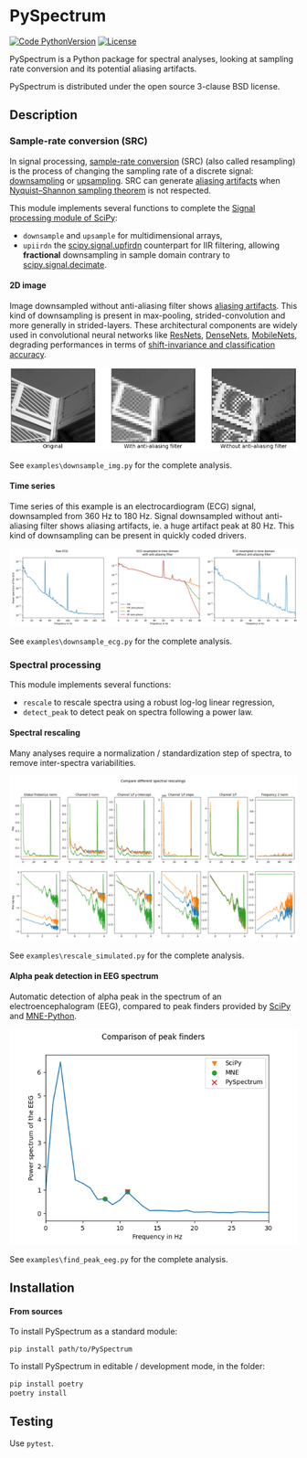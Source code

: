 # PySpectrum

[![Code PythonVersion](https://img.shields.io/badge/python-3.7+-blue)](https://img.shields.io/badge/python-3.7+-blue)
[![License](https://img.shields.io/badge/licence-BSD--3--Clause-green)](https://img.shields.io/badge/license-BSD--3--Clause-green)

PySpectrum is a Python package for spectral analyses,
looking at sampling rate conversion and its potential aliasing artifacts.

PySpectrum is distributed under the open source 3-clause BSD license.

## Description

### Sample-rate conversion (SRC)

In signal processing,
[sample-rate conversion](https://en.wikipedia.org/wiki/Sample-rate_conversion)
(SRC) (also called resampling) is the process of changing the sampling rate of a discrete signal: 
[downsampling](https://en.wikipedia.org/wiki/Downsampling_(signal_processing))
or [upsampling](https://en.wikipedia.org/wiki/Upsampling).
SRC can generate
[aliasing artifacts](https://en.wikipedia.org/wiki/Aliasing) when
[Nyquist–Shannon sampling theorem](https://en.wikipedia.org/wiki/Nyquist%E2%80%93Shannon_sampling_theorem)
is not respected.

This module implements several functions to complete the
[Signal processing module of SciPy](https://docs.scipy.org/doc/scipy/reference/signal.html#filtering):
- `downsample` and `upsample` for multidimensional arrays,
- `upiirdn` the [scipy.signal.upfirdn](https://docs.scipy.org/doc/scipy/reference/generated/scipy.signal.upfirdn.html)
counterpart for IIR filtering, allowing **fractional** downsampling in sample domain contrary to
[scipy.signal.decimate](https://docs.scipy.org/doc/scipy/reference/generated/scipy.signal.decimate.html).

#### 2D image

Image downsampled without anti-aliasing filter shows
[aliasing artifacts](https://en.wikipedia.org/wiki/Aliasing).
This kind of downsampling is present in max-pooling, strided-convolution
and more generally in strided-layers.
These architectural components are widely used in convolutional neural networks
like [ResNets](https://openaccess.thecvf.com/content_cvpr_2016/papers/He_Deep_Residual_Learning_CVPR_2016_paper.pdf),
[DenseNets](https://openaccess.thecvf.com/content_cvpr_2017/papers/Huang_Densely_Connected_Convolutional_CVPR_2017_paper.pdf),
[MobileNets](https://openaccess.thecvf.com/content_cvpr_2018/papers/Sandler_MobileNetV2_Inverted_Residuals_CVPR_2018_paper.pdf),
degrading performances in terms of
[shift-invariance and classification accuracy](http://proceedings.mlr.press/v97/zhang19a/zhang19a.pdf).

![](/doc/fig_downsample_img.png)

See `examples\downsample_img.py` for the complete analysis.

#### Time series

Time series of this example is an electrocardiogram (ECG) signal,
downsampled from 360 Hz to 180 Hz.
Signal downsampled without anti-aliasing filter shows aliasing artifacts,
ie. a huge artifact peak at 80 Hz.
This kind of downsampling can be present in quickly coded drivers.

![](/doc/fig_downsample_ecg.png)

See `examples\downsample_ecg.py` for the complete analysis.

### Spectral processing

This module implements several functions:
- `rescale` to rescale spectra using a robust log-log linear regression,
- `detect_peak` to detect peak on spectra following a power law.

#### Spectral rescaling

Many analyses require a normalization / standardization step of spectra,
to remove inter-spectra variabilities.

![](/doc/fig_rescale_spectra.png)

See `examples\rescale_simulated.py` for the complete analysis.

#### Alpha peak detection in EEG spectrum

Automatic detection of alpha peak in the spectrum of an electroencephalogram
(EEG), compared to peak finders provided by
[SciPy](https://docs.scipy.org/doc/scipy/reference/generated/scipy.signal.find_peaks.html)
and [MNE-Python](https://mne.tools/stable/generated/mne.preprocessing.peak_finder.html).

![](/doc/fig_find_peak_eeg.png)

See `examples\find_peak_eeg.py` for the complete analysis.

## Installation

#### From sources

To install PySpectrum as a standard module:
```shell 
pip install path/to/PySpectrum
```

To install PySpectrum in editable / development mode, in the folder:
```shell
pip install poetry
poetry install
```

## Testing

Use `pytest`.


